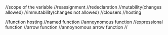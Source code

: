  //scope of the variable
//reassignment
//redeclaration
//mutability(changes allowed)
//immutability(changes not allowed)
//clousers
//hosting


//function hosting
//named function
//annoynomous function
//expressional function
//arrow function
//annoynomous arrow function
//